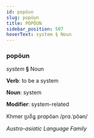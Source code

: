 ```yaml
---
id: popöun
slug: popöun
title: POPÖUN
sidebar_position: 507
hoverText: system § Noun
---
```


### popöun

*system* **§** Noun

**Verb**: to be a system

**Noun**: system

**Modifier**: system-related

Khmer ប្រព័ន្ធ prɑpŏən /prɑ.ˈpŏən/

*Austro-asiatic Language Family*